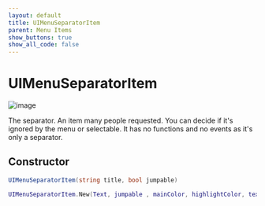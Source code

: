 ```yaml
---
layout: default
title: UIMenuSeparatorItem
parent: Menu Items
show_buttons: true
show_all_code: false
---
```


# UIMenuSeparatorItem

![image](https://user-images.githubusercontent.com/4005518/162611905-89fdd3fc-6c14-4d74-b3ba-83320437d2b4.png)

The separator. An item many people requested. You can decide if it's ignored by the menu or selectable. It has no functions and no events as it's only a separator.

## Constructor

```c#
UIMenuSeparatorItem(string title, bool jumpable)
```

```lua
UIMenuSeparatorItem.New(Text, jumpable , mainColor, highlightColor, textColor, highlightedTextColor)
```
